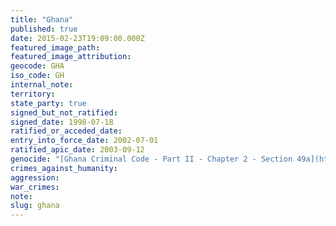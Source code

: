 ```yaml
---
title: "Ghana"
published: true
date: 2015-02-23T19:09:00.000Z
featured_image_path:
featured_image_attribution:
geocode: GHA
iso_code: GH
internal_note:
territory:
state_party: true
signed_but_not_ratified:
signed_date: 1998-07-18
ratified_or_acceded_date:
entry_into_force_date: 2002-07-01
ratified_apic_date: 2003-09-12
genocide: "[Ghana Criminal Code - Part II - Chapter 2 - Section 49a](https://iccdb.hrlc.net/data/doc/544/keyword/46/)"
crimes_against_humanity:
aggression:
war_crimes:
note:
slug: ghana
---
```

